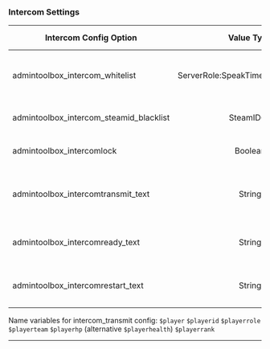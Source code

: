 ### Intercom Settings

Intercom Config Option | Value Type | Default Value | Description
--- | :---: | :---: | ---
admintoolbox_intercom_whitelist | ServerRole:SpeakTime:CooldownTime | | Whitelist of server roles (roles from `config_remoteadmin.txt` with specific time settings
admintoolbox_intercom_steamid_blacklist | SteamID64 |  | List of people who cannot use the intercom
admintoolbox_intercomlock | Boolean | False | If true locks the intercom for non-whitelisted players
admintoolbox_intercomtransmit_text | String | | What text the screen displays when transmitting (empty results in default game behaviour)
admintoolbox_intercomready_text | String | |  What text the screen displays when the intercom is ready to be used
admintoolbox_intercomrestart_text | String  | | What text the screen displays when its restarting (counting down)

Name variables for intercom_transmit config:
`$player` `$playerid` `$playerrole` `$playerteam` `$playerhp` (alternative `$playerhealth`) `$playerrank`
***